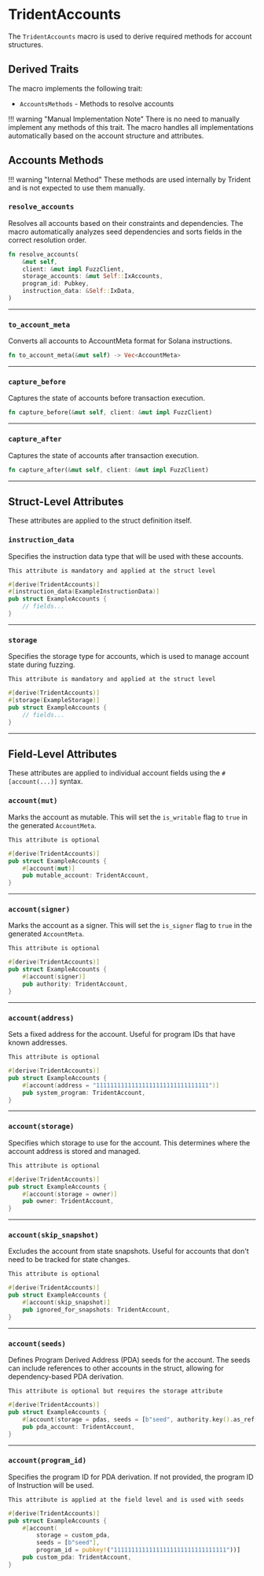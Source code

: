 # TridentAccounts

The `TridentAccounts` macro is used to derive required methods for account structures.


## Derived Traits

The macro implements the following trait:

- `AccountsMethods` - Methods to resolve accounts

!!! warning "Manual Implementation Note"
    There is no need to manually implement any methods of this trait. The macro handles all implementations automatically based on the account structure and attributes.

## Accounts Methods

!!! warning "Internal Method"
    These methods are used internally by Trident and is not expected to use them manually.

### `resolve_accounts`

Resolves all accounts based on their constraints and dependencies. The macro automatically analyzes seed dependencies and sorts fields in the correct resolution order.

```rust
fn resolve_accounts(
    &mut self,
    client: &mut impl FuzzClient,
    storage_accounts: &mut Self::IxAccounts,
    program_id: Pubkey,
    instruction_data: &Self::IxData,
)
```

---

### `to_account_meta`

Converts all accounts to AccountMeta format for Solana instructions.

```rust
fn to_account_meta(&mut self) -> Vec<AccountMeta>
```

---

### `capture_before`

Captures the state of accounts before transaction execution.

```rust
fn capture_before(&mut self, client: &mut impl FuzzClient)
```

---

### `capture_after`

Captures the state of accounts after transaction execution.

```rust
fn capture_after(&mut self, client: &mut impl FuzzClient)
```

---

## Struct-Level Attributes

These attributes are applied to the struct definition itself.

### `instruction_data`

Specifies the instruction data type that will be used with these accounts.

`This attribute is mandatory and applied at the struct level`

```rust
#[derive(TridentAccounts)]
#[instruction_data(ExampleInstructionData)]
pub struct ExampleAccounts {
    // fields...
}
```

---

### `storage`

Specifies the storage type for accounts, which is used to manage account state during fuzzing.

`This attribute is mandatory and applied at the struct level`

```rust
#[derive(TridentAccounts)]
#[storage(ExampleStorage)]
pub struct ExampleAccounts {
    // fields...
}
```

---

## Field-Level Attributes

These attributes are applied to individual account fields using the `#[account(...)]` syntax.

### `account(mut)`

Marks the account as mutable. This will set the `is_writable` flag to `true` in the generated `AccountMeta`.

`This attribute is optional`

```rust
#[derive(TridentAccounts)]
pub struct ExampleAccounts {
    #[account(mut)]
    pub mutable_account: TridentAccount,
}
```

---

### `account(signer)`

Marks the account as a signer. This will set the `is_signer` flag to `true` in the generated `AccountMeta`.

`This attribute is optional`

```rust
#[derive(TridentAccounts)]
pub struct ExampleAccounts {
    #[account(signer)]
    pub authority: TridentAccount,
}
```

---

### `account(address)`

Sets a fixed address for the account. Useful for program IDs that have known addresses.

`This attribute is optional`

```rust
#[derive(TridentAccounts)]
pub struct ExampleAccounts {
    #[account(address = "11111111111111111111111111111111")]
    pub system_program: TridentAccount,
}
```

---

### `account(storage)`

Specifies which storage to use for the account. This determines where the account address is stored and managed.

`This attribute is optional`

```rust
#[derive(TridentAccounts)]
pub struct ExampleAccounts {
    #[account(storage = owner)]
    pub owner: TridentAccount,
}
```

---

### `account(skip_snapshot)`

Excludes the account from state snapshots. Useful for accounts that don't need to be tracked for state changes.

`This attribute is optional`

```rust
#[derive(TridentAccounts)]
pub struct ExampleAccounts {
    #[account(skip_snapshot)]
    pub ignored_for_snapshots: TridentAccount,
}
```

---

### `account(seeds)`

Defines Program Derived Address (PDA) seeds for the account. The seeds can include references to other accounts in the struct, allowing for dependency-based PDA derivation.

`This attribute is optional but requires the storage attribute`

```rust
#[derive(TridentAccounts)]
pub struct ExampleAccounts {
    #[account(storage = pdas, seeds = [b"seed", authority.key().as_ref()])]
    pub pda_account: TridentAccount,
}
```

---

### `account(program_id)`

Specifies the program ID for PDA derivation. If not provided, the program ID of Instruction will be used.

`This attribute is applied at the field level and is used with seeds`

```rust
#[derive(TridentAccounts)]
pub struct ExampleAccounts {
    #[account(
        storage = custom_pda,
        seeds = [b"seed"],
        program_id = pubkey!("11111111111111111111111111111111"))]
    pub custom_pda: TridentAccount,
}
```
